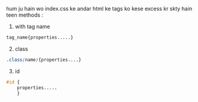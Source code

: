 hum ju hain wo index.css ke andar html ke tags ko kese excess kr skty hain
teen methods :
1) with tag name 
```css
tag_name{properties.....}
```
2) class 
```css
.class(name){properties....}
```

3) id 
```css
#id {
    properties.....
    }
```

